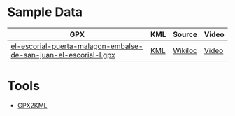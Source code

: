 # Sample Data

|GPX|KML|Source|Video|
|---|---|---|---|
|[el-escorial-puerta-malagon-embalse-de-san-juan-el-escorial-l.gpx](https://www.geodevelopers.org/youtube-video-tour/sample-data/el-escorial-puerta-malagon-embalse-de-san-juan-el-escorial-l.gpx)|[KML](https://s3.eu-west-3.amazonaws.com/gpxtrk/trk/2021/01/21/0635_tsqm7st8f_el-escorial-puerta-malagon-embalse-de-san-juan-el-escorial-l.kml)|[Wikiloc](https://www.wikiloc.com/mountain-biking-trails/el-escorial-puerta-malagon-embalse-de-san-juan-el-escorial-loop-20090815-522485#wp-4884066)|[Video](https://www.youtube.com/watch?v=J3d5o3ZOSDU)

# Tools

* [GPX2KML](https://gpx2kml.com/)
